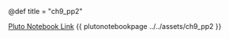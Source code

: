 @def title = "ch9_pp2"

[Pluto Notebook Link](https://github.com/stefanbringuier/QuantumComputingProblemsSolutions/tree/main/notebooks/ch9/ch9_pp2.jl)
{{ plutonotebookpage ../../assets/ch9_pp2 }}